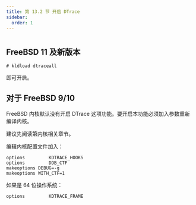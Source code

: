 ```yaml
---
title: 第 13.2 节 开启 DTrace
sidebar:
  order: 1
---
```

# 

## FreeBSD 11 及新版本

`# kldload dtraceall`

即可开启。

## 对于 FreeBSD 9/10

FreeBSD 内核默认没有开启 DTrace 这项功能。要开启本功能必须加入参数重新编译内核。

建议先阅读第内核相关章节。

编辑内核配置文件加入：

```shell-session
options         KDTRACE_HOOKS
options         DDB_CTF
makeoptions	DEBUG=-g
makeoptions	WITH_CTF=1
```

如果是 64 位操作系统：

```shell-session
options         KDTRACE_FRAME
```

